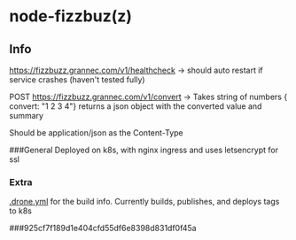 # node-fizzbuz(z) 


## Info


https://fizzbuzz.grannec.com/v1/healthcheck -> should auto restart if service crashes (haven't tested fully)

POST https://fizzbuzz.grannec.com/v1/convert -> Takes string of numbers { convert: "1 2 3 4"} returns a json object with the converted value and summary 

Should be application/json as the Content-Type


###General
Deployed on k8s, with nginx ingress and uses letsencrypt for ssl





### Extra

[.drone.yml](.drone.yml) for the build info. Currently builds, publishes, and deploys tags to k8s 


###925cf7f189d1e404cfd55df6e8398d831df0f45a